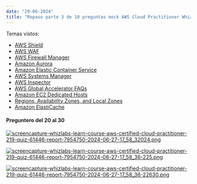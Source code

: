 ```yaml
---
date: "29-06-2024"
title: "Repaso parte 3 de 10 preguntas mock AWS Cloud Practitioner Whizlab"
---
```

Temas vistos:

- <a href="https://aws.amazon.com/shield/" target="_blank">AWS Shield</a>
- <a href="https://aws.amazon.com/waf/" target="_blank">AWS WAF</a>
- <a href="https://aws.amazon.com/firewall-manager/" target="_blank">AWS Firewall Manager</a>
- <a href="https://aws.amazon.com/rds/aurora/" target="_blank">Amazon Aurora</a>
- <a href="https://aws.amazon.com/ecs/?whats-new-cards.sort-by=item.additionalFields.postDateTime&whats-new-cards.sort-order=desc&ecs-blogs.sort-by=item.additionalFields.createdDate&ecs-blogs.sort-order=desc" target="_blank">Amazon Elastic Container Service</a>
- <a href="https://docs.aws.amazon.com/systems-manager/latest/userguide/what-is-systems-manager.html" target="_blank">AWS Systems Manager</a>
- <a href="https://aws.amazon.com/inspector/faqs/" target="_blank">AWS Inspector</a>
- <a href="https://aws.amazon.com/global-accelerator/faqs/" target="_blank">AWS Global Accelerator FAQs</a>
- <a href="https://aws.amazon.com/ec2/dedicated-hosts/" target="_blank">Amazon EC2 Dedicated Hosts</a>
- <a href="https://docs.aws.amazon.com/AmazonRDS/latest/UserGuide/Concepts.RegionsAndAvailabilityZones.html" target="_blank">Regions, Availability Zones, and Local Zones</a>
- <a href="https://aws.amazon.com/elasticache/" target="_blank">Amazon ElastiCache</a>

#### Preguntero del 20 al 30

<a href="/blog/images/screencapture-whizlabs-learn-course-aws-certified-cloud-practitioner-219-quiz-61446-report-7954750-2024-06-27-17_58_32024.png" target="_blank"><img src="/blog/images/screencapture-whizlabs-learn-course-aws-certified-cloud-practitioner-219-quiz-61446-report-7954750-2024-06-27-17_58_32024.png" alt="screencapture-whizlabs-learn-course-aws-certified-cloud-practitioner-219-quiz-61446-report-7954750-2024-06-27-17_58_32024.png" /></a>

<a href="/blog/images/screencapture-whizlabs-learn-course-aws-certified-cloud-practitioner-219-quiz-61446-report-7954750-2024-06-27-17_58_36-225.png" target="_blank"><img src="/blog/images/screencapture-whizlabs-learn-course-aws-certified-cloud-practitioner-219-quiz-61446-report-7954750-2024-06-27-17_58_36-225.png" alt="screencapture-whizlabs-learn-course-aws-certified-cloud-practitioner-219-quiz-61446-report-7954750-2024-06-27-17_58_36-225.png" /></a>

<a href="/blog/images/screencapture-whizlabs-learn-course-aws-certified-cloud-practitioner-219-quiz-61446-report-7954750-2024-06-27-17_58_36-22630.png" target="_blank"><img src="/blog/images/screencapture-whizlabs-learn-course-aws-certified-cloud-practitioner-219-quiz-61446-report-7954750-2024-06-27-17_58_36-22630.png" alt="screencapture-whizlabs-learn-course-aws-certified-cloud-practitioner-219-quiz-61446-report-7954750-2024-06-27-17_58_36-22630.png" /></a>